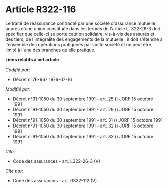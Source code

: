 # Article R322-116

Le traité de réassurance contracté par une société d'assurance mutuelle auprès d'une union constituée dans les termes de
l'article L. 322-26-3 doit spécifier que celle-ci se porte caution solidaire, vis-à-vis des assurés et des tiers, de
l'intégralité des engagements de la mutuelle ; il doit s'étendre à l'ensemble des opérations pratiquées par ladite société et
ne peut être limité à l'une des branches qu'elle pratique.

**Liens relatifs à cet article**

_Codifié par_:

  - Décret n°76-667 1976-07-16

_Modifié par_:

  - Décret n°91-1050 du 30 septembre 1991 - art. 25 () JORF 15 octobre 1991
  - Décret n°91-1050 du 30 septembre 1991 - art. 29 () JORF 15 octobre 1991
  - Décret n°91-1050 du 30 septembre 1991 - art. 31 () JORF 15 octobre 1991
  - Décret n°91-1050 du 30 septembre 1991 - art. 32 () JORF 15 octobre 1991
  - Décret n°91-1050 du 30 septembre 1991 - art. 33 () JORF 15 octobre 1991

_Cite_:

  - Code des assurances - art. L322-26-3 (V)

_Cité par_:

  - Code des assurances - art. R322-112 (V)
